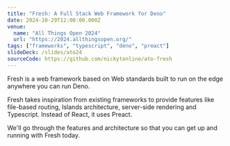 ```yaml
---
title: "Fresh: A Full Stack Web Framework for Deno"
date: 2024-10-29T12:00:00.000Z
venue:
  name: "All Things Open 2024"
  url: "https://2024.allthingsopen.org/"
tags: ["frameworks", "typescript", "deno", "preact"]
slideDeck: /slides/ato24
sourceCode: https://github.com/nickytonline/ato-fresh
---
```


Fresh is a web framework based on Web standards built to run on the edge anywhere you can run Deno.

Fresh takes inspiration from existing frameworks to provide features like file-based routing, Islands architecture, server-side rendering and Typescript. Instead of React, it uses Preact.

We'll go through the features and architecture so that you can get up and running with Fresh today.
